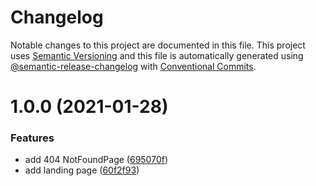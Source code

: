 # Changelog
Notable changes to this project are documented in this file. This project uses [Semantic Versioning](https://semver.org/spec/v2.0.0.html) and this file is automatically generated using [@semantic-release-changelog](https://github.com/semantic-release/changelog) with [Conventional Commits](https://www.conventionalcommits.org/en/v1.0.0).

# 1.0.0 (2021-01-28)


### Features

* add 404 NotFoundPage ([695070f](https://github.com/beeryt/test-delete-later/commit/695070ff0cdb7bebdaccfa23e425090c147158f4))
* add landing page ([60f2f93](https://github.com/beeryt/test-delete-later/commit/60f2f932e31ad69d8fd4211f13d1e04aeef3bb01))
